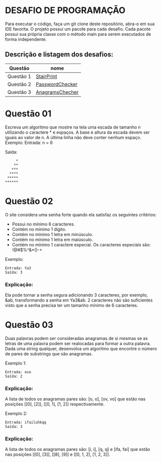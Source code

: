 # DESAFIO DE PROGRAMAÇÃO

Para executar o código, faça um git clone deste repositório,
abra-o em sua IDE favorita. O projeto possui um pacote para cada desafio.
Cada pacote possui sua própria classe com o método main para serem executados de forma independente.


## Descrição e listagem dos desafios:

 | Questão   | nome                                                                                                         |
|-----------|--------------------------------------------------------------------------------------------------------------|
 | Questão 1 | [StairPrint](https://github.com/DouglasHLima/CodeChallenge/tree/main/src/main/java/com/doughlima/stairprint) |
 | Questão 2 | [PasswordChecker](https://github.com/DouglasHLima/CodeChallenge/tree/main/src/main/java/com/doughlima/passwordchecker)                                                                                          |
 | Questão 3 | [AnagramsChecher](https://github.com/DouglasHLima/CodeChallenge/tree/main/src/main/java/com/doughlima/stairprint)                                                                                          |


# Questão 01

Escreva um algoritmo que mostre na tela uma escada de tamanho n utilizando o caractere * e espaços. A base e altura da escada devem ser iguais ao valor de n. A última linha não deve conter nenhum espaço.
Exemplo:
Entrada:
n = 6


Saída:
```
     *
    **
   ***
  ****
 *****
******
```



# Questão 02

O site considera uma senha forte quando ela satisfaz os seguintes critérios:

- Possui no mínimo 6 caracteres.
- Contém no mínimo 1 digito.
- Contém no mínimo 1 letra em minúsculo.
- Contém no mínimo 1 letra em maiúsculo.
- Contém no mínimo 1 caractere especial. Os caracteres especiais são: !@#$%^&*()-+


Exemplo:
```
Entrada: Ya3
Saída: 3
```

### Explicação:
Ela pode tornar a senha segura adicionando 3 caracteres, por exemplo, &ab, 
transformando a senha em Ya3&ab. 2 caracteres não são suficientes visto 
que a senha precisa ter um tamanho mínimo de 6 caracteres.

# Questão 03
Duas palavras podem ser consideradas anagramas de si mesmas se as 
letras de uma palavra podem ser realocadas para formar a outra palavra.
Dada uma string qualquer, desenvolva um algoritmo que encontre o número
de pares de substrings que são anagramas.

Exemplo 1:
```
Entrada: ovo
Saída: 2
```



### Explicação:
A lista de todos os anagramas pares são: [o, o], [ov, vo] 
que estão nas posições [[0], [2]], [[0, 1], [1, 2]] respectivamente. 


Exemplo 2:
```
Entrada: ifailuhkqq
Saída: 3
```

### Explicação:
A lista de todos os anagramas pares são: [i, i], [q, q] e [ifa, fai] que estão nas posições [[0], [3]], [[8],  [9]] e [[0, 1, 2], [1, 2, 3]].
